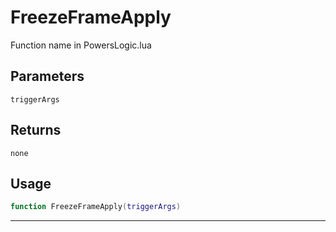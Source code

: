 # FreezeFrameApply
Function name in PowersLogic.lua
## Parameters
`triggerArgs`
## Returns
`none`
## Usage
```lua
function FreezeFrameApply(triggerArgs)
```
---
